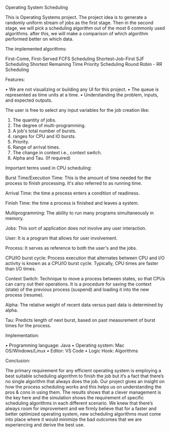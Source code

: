 Operating System Scheduling

This is Operating Systems project. The project idea is to generate a randomly uniform stream of jobs as the first stage. Then in the second stage, we will pick a scheduling algorithm out of the most 6 commonly used algorithms. after this, we will make a comparison of which algorithm performed better on which data.

The implemented algorithms:

First-Come, First-Served FCFS Scheduling
Shortest-Job-First SJF Scheduling
Shortest Remaining Time
Priority Scheduling
Round Robin - RR Scheduling

Features:

•	We are not visualizing or building any UI for this project.
•	The queue is represented as time units at a time.
•	Understanding the problem, inputs, and expected outputs.

The user is free to select any input variables for the job creation like:
1.	The quantity of jobs.
2.	The degree of multi-programming.
3.	A job's total number of bursts.
4.	ranges for CPU and IO bursts.
5.	Priority.
6.	Range of arrival times.
7.	The change in context i.e., context switch.
8.	Alpha and Tau. (If required)

Important terms used in CPU scheduling:

Burst Time/Execution Time: This is the amount of time needed for the process to finish processing. It's also referred to as running time.

Arrival Time: the time a process enters a condition of readiness.

Finish Time: the time a process is finished and leaves a system.

Multiprogramming: The ability to run many programs simultaneously in memory.

Jobs: This sort of application does not involve any user interaction. 

User: It is a program that allows for user involvement.

Process: It serves as reference to both the user's and the jobs.

CPU/IO burst cycle: Process execution that alternates between CPU and I/O activity is known as a CPU/IO burst cycle. Typically, CPU times are faster than I/O times.

Context Switch: Technique to move a process between states, so that CPUs can carry out their operations. It is a procedure for saving the context (state) of the previous process (suspend) and loading it into the new process (resume).

Alpha: The relative weight of recent data versus past data is determined by alpha.

Tau: Predicts length of next burst, based on past measurement of burst times for the process.

Implementation:

•	Programming language: Java
•	Operating system: Mac OS/Windows/Linux
•	Editor: VS Code
•	Logic Hook: Algorithms

Conclusion:

The primary requirement for any efficient operating system is employing a best suitable scheduling algorithm to finish the job but it’s a fact that there’s no single algorithm that always does the job. Our project gives an insight on how the process scheduling works and this helps us on understanding the pros & cons in using them. The results shows that a clever management is the key here and the simulation shows the requirement of specific scheduling algorithms in each different scenario. We knew that there’s always room for improvement and we firmly believe that for a faster and better optimized operating system, new scheduling algorithms must come into place where it would minimize the bad outcomes that we are experiencing and derive the best use.
